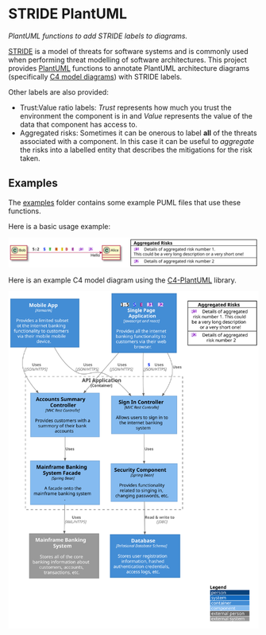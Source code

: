 # STRIDE PlantUML

_PlantUML functions to add STRIDE labels to diagrams._

[STRIDE](https://en.wikipedia.org/wiki/STRIDE_(security)) is a model of threats for software systems and is commonly used when performing threat modelling of software architectures. This project provides [PlantUML](http://plantuml.com/) functions to annotate PlantUML architecture diagrams (specifically [C4 model diagrams](https://c4model.com)) with STRIDE labels.

Other labels are also provided:

* Trust:Value ratio labels: _Trust_ represents how much you trust the environment the component is in and _Value_ represents the value of the data that component has access to.
* Aggregated risks: Sometimes it can be onerous to label **all** of the threats associated with a component. In this case it can be useful to _aggregate_ the risks into a labelled entity that describes the mitigations for the risk taken.

## Examples

The [examples](./examples) folder contains some example PUML files that use these functions.

Here is a basic usage example:

![A basic example](./examples/example.svg)

Here is an example C4 model diagram using the [C4-PlantUML](https://github.com/RicardoNiepel/C4-PlantUML) library.

![a C4 model example](./examples/c4-example.svg)

